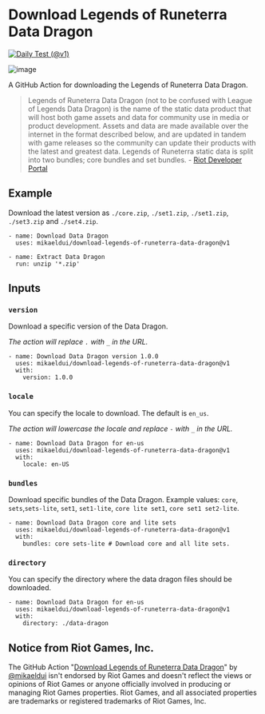 # Download Legends of Runeterra Data Dragon
[![Daily Test (@v1)](https://github.com/mikaeldui/download-legends-of-runeterra-data-dragon/actions/workflows/daily-test.v1.yml/badge.svg)](https://github.com/mikaeldui/download-legends-of-runeterra-data-dragon/actions/workflows/daily-test.v1.yml)

![image](https://user-images.githubusercontent.com/3706841/151632989-01f5ede8-b056-4e11-a5f7-dc40c9ffe237.png)

A GitHub Action for downloading the Legends of Runeterra Data Dragon.

> Legends of Runeterra Data Dragon (not to be confused with League of Legends Data Dragon) is the name of the static data product that will host both game assets and data for community use in media or product development. Assets and data are made available over the internet in the format described below, and are updated in tandem with game releases so the community can update their products with the latest and greatest data. Legends of Runeterra static data is split into two bundles; core bundles and set bundles. - [Riot Developer Portal](https://developer.riotgames.com/docs/lor#data-dragon)

## Example
Download the latest version as `./core.zip`, `./set1.zip`, `./set1.zip`, `./set3.zip` and `./set4.zip`.

    - name: Download Data Dragon
      uses: mikaeldui/download-legends-of-runeterra-data-dragon@v1
      
    - name: Extract Data Dragon
      run: unzip '*.zip'
      
## Inputs
### `version`
Download a specific version of the Data Dragon.

*The action will replace `.` with `_` in the URL.*

    - name: Download Data Dragon version 1.0.0
      uses: mikaeldui/download-legends-of-runeterra-data-dragon@v1
      with:
        version: 1.0.0
        
### `locale`
You can specify the locale to download. The default is `en_us`. 

*The action will lowercase the locale and replace `-` with `_` in the URL.*

    - name: Download Data Dragon for en-us
      uses: mikaeldui/download-legends-of-runeterra-data-dragon@v1
      with:
        locale: en-US

### `bundles`
Download specific bundles of the Data Dragon. Example values: `core`, `sets`,`sets-lite`, `set1`, `set1-lite`, `core lite set1`, `core set1 set2-lite`.

    - name: Download Data Dragon core and lite sets
      uses: mikaeldui/download-legends-of-runeterra-data-dragon@v1
      with:
        bundles: core sets-lite # Download core and all lite sets.

### `directory`
You can specify the directory where the data dragon files should be downloaded.

    - name: Download Data Dragon for en-us
      uses: mikaeldui/download-legends-of-runeterra-data-dragon@v1
      with:
        directory: ./data-dragon
        
## Notice from Riot Games, Inc.
The GitHub Action "[Download Legends of Runeterra Data Dragon](https://github.com/marketplace/actions/download-legends-of-runeterra-data-dragon)" by [@mikaeldui](https://github.com/mikaeldui) isn't endorsed by Riot Games and doesn't reflect the views or opinions of Riot Games or anyone officially involved in producing or managing Riot Games properties. Riot Games, and all associated properties are trademarks or registered trademarks of Riot Games, Inc.
